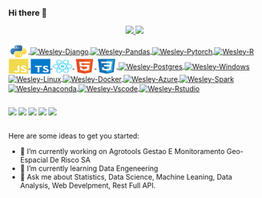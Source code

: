 ### Hi there 👋

<!--
**WesleyJw/wesleyjw** is a ✨ _special_ ✨ repository because its `README.md` (this file) appears on your GitHub profile.
-->

<div align="center">
  <a href="https://github.com/wesleyjw">
  <img height="180em" src="https://github-readme-stats.vercel.app/api?username=wesleyjw&show_icons=true&theme=merko&include_all_commits=true&count_private=true"/>
  <img height="180em" src="https://github-readme-stats.vercel.app/api/top-langs/?username=wesleyjw&layout=compact&langs_count=7&theme=merko"/>
</div>
  
<div style="display: inline_block"><br>
  <img align="center" alt="Wesley-Python" height="30" width="40" src="https://raw.githubusercontent.com/devicons/devicon/master/icons/python/python-original.svg">
  <img align="center" alt="Wesley-Django" height="30" width="40" src="https://cdn.jsdelivr.net/gh/devicons/devicon/icons/django/django-plain.svg">
  <img align="center" alt="Wesley-Pandas" height="30" width="40" src="https://cdn.jsdelivr.net/gh/devicons/devicon/icons/pandas/pandas-original.svg" >
  <img align="center" alt="Wesley-Pytorch" height="30" width="40" src="https://cdn.jsdelivr.net/gh/devicons/devicon/icons/pytorch/pytorch-original.svg">
   
  
  <img align="center" alt="Wesley-R" height="30" width="40" src="https://cdn.jsdelivr.net/gh/devicons/devicon/icons/r/r-original.svg" >
  
  <img align="center" alt="Wesley-Js" height="30" width="40" src="https://raw.githubusercontent.com/devicons/devicon/master/icons/javascript/javascript-plain.svg">
  <img align="center" alt="Wesley-Ts" height="30" width="40" src="https://raw.githubusercontent.com/devicons/devicon/master/icons/typescript/typescript-plain.svg">
  <img align="center" alt="Wesley-React" height="30" width="40" src="https://raw.githubusercontent.com/devicons/devicon/master/icons/react/react-original.svg">
  <img align="center" alt="Rafa-HTML" height="30" width="40" src="https://raw.githubusercontent.com/devicons/devicon/master/icons/html5/html5-original.svg">
  <img align="center" alt="Wesley-CSS" height="30" width="40" src="https://raw.githubusercontent.com/devicons/devicon/master/icons/css3/css3-original.svg">
  
  <img align="center" alt="Wesley-Postgres" height="30" width="40" src="https://cdn.jsdelivr.net/gh/devicons/devicon/icons/postgresql/postgresql-original.svg">
  
  <img align="center" alt="Wesley-Windows" height="30" width="40" src="https://cdn.jsdelivr.net/gh/devicons/devicon/icons/windows8/windows8-original.svg" /> 
  <img align="center" alt="Wesley-Linux" height="30" width="40" src="https://cdn.jsdelivr.net/gh/devicons/devicon/icons/linux/linux-original.svg" />
  <img align="center" alt="Wesley-Docker" height="30" width="40" src="https://cdn.jsdelivr.net/gh/devicons/devicon/icons/docker/docker-original.svg" />
  <img align="center" alt="Wesley-Azure" height="30" width="40" src="https://cdn.jsdelivr.net/gh/devicons/devicon/icons/azure/azure-original.svg" />
  <img align="center" alt="Wesley-Spark" height="30" width="40" src="https://symbols.getvecta.com/stencil_74/36_apache-spark-icon.79831ad2ea.svg"  >
  <img align="center" alt="Wesley-Anaconda" height="30" width="40" src="https://cdn.jsdelivr.net/gh/devicons/devicon/icons/anaconda/anaconda-original.svg" /> 
  <img align="center" alt="Wesley-Vscode" height="30" width="40" src="https://cdn.jsdelivr.net/gh/devicons/devicon/icons/vscode/vscode-original.svg" />
  <img align="center" alt="Wesley-Rstudio" height="30" width="40" src="https://cdn.jsdelivr.net/gh/devicons/devicon/icons/rstudio/rstudio-original.svg"  >

  
          
          
          
          
</div>
  
  ##
  
  <div> 
     <a href="https://www.linkedin.com/in/wesley-lima-b68935a8/" target="_blank"><img src="https://img.shields.io/badge/-LinkedIn-%230077B5?style=for-the-badge&logo=linkedin&logoColor=white" target="_blank"></a> 
     <a href = "mailto:wesley.datascientist@gmail.com"><img src="https://img.shields.io/badge/-Gmail-%23333?style=for-the-badge&logo=gmail&logoColor=white" target="_blank"></a>
    <a href="https://twitter.com/WesleyJwls" target="_blank"><img src="https://img.shields.io/badge/Twitter-1DA1F2?style=for-the-badge&logo=twitter&logoColor=whitee" target="_blank"></a>
 <a href="https://discord.gg/wesleylima#0692" target="_blank"><img src="https://img.shields.io/badge/Discord-7289DA?style=for-the-badge&logo=discord&logoColor=white" target="_blank"></a> 
    	<a href="https://wesleyjw.github.io" target="_blank"><img src="https://img.shields.io/badge/website-000000?style=for-the-badge&logo=About.me&logoColor=white" target="_blank"></a>
 
</div>
  
  ##

Here are some ideas to get you started:

- 🔭 I’m currently working on Agrotools Gestao E Monitoramento Geo-Espacial De Risco SA
- 🌱 I’m currently learning  Data Engeneering
- 💬 Ask me about Statistics, Data Science, Machine Leaning, Data Analysis, Web Develpment, Rest Full API.

